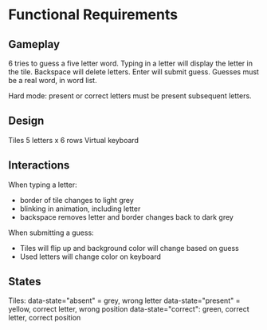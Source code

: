 # Functional Requirements

## Gameplay

6 tries to guess a five letter word. Typing in a letter will display the letter in the tile. Backspace will delete letters.
Enter will submit guess.
Guesses must be a real word, in word list.

Hard mode: present or correct letters must be present subsequent letters.

## Design

Tiles 5 letters x 6 rows
Virtual keyboard

## Interactions

When typing a letter:

- border of tile changes to light grey
- blinking in animation, including letter
- backspace removes letter and border changes back to dark grey

When submitting a guess:

- Tiles will flip up and background color will change based on guess
- Used letters will change color on keyboard

## States

Tiles:
data-state="absent" = grey, wrong letter
data-state="present" = yellow, correct letter, wrong position
data-state="correct": green, correct letter, correct position
